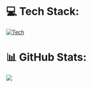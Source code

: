 # 💻 Tech Stack:

[![Tech](https://skillicons.dev/icons?i=html,css,js,ts,vue,postman,java,spring,postgres,mongo,redis,python,fastapi,haskell,rust,c,docker,linux,git&perline=4)](https://skillicons.dev)

# 📊 GitHub Stats:

![](https://github-readme-stats.vercel.app/api/top-langs/?username=hzokbe&theme=dracula&hide_border=false&include_all_commits=false&count_private=false&layout=compact)
